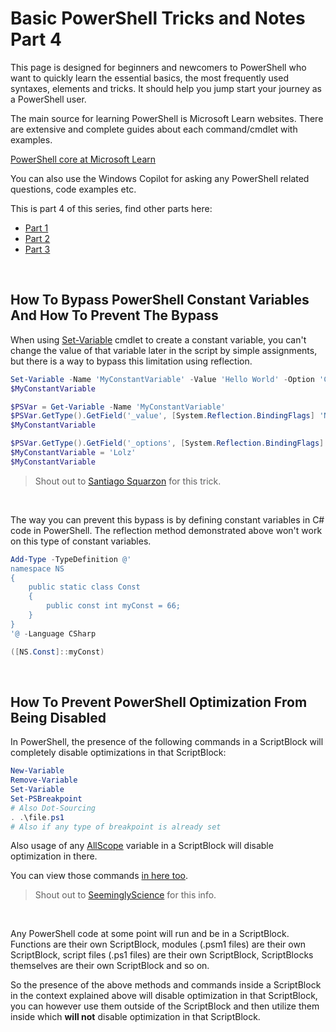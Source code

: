# Basic PowerShell Tricks and Notes Part 4

This page is designed for beginners and newcomers to PowerShell who want to quickly learn the essential basics, the most frequently used syntaxes, elements and tricks. It should help you jump start your journey as a PowerShell user.

The main source for learning PowerShell is Microsoft Learn websites. There are extensive and complete guides about each command/cmdlet with examples.

[PowerShell core at Microsoft Learn](https://learn.microsoft.com/en-us/powershell/module/microsoft.powershell.core/)

You can also use the Windows Copilot for asking any PowerShell related questions, code examples etc.

This is part 4 of this series, find other parts here:

* [Part 1](https://github.com/HotCakeX/Harden-Windows-Security/wiki/Basic-PowerShell-tricks-and-notes)
* [Part 2](https://github.com/HotCakeX/Harden-Windows-Security/wiki/Basic-PowerShell-Tricks-and-Notes-Part-2)
* [Part 3](https://github.com/HotCakeX/Harden-Windows-Security/wiki/Basic-PowerShell-Tricks-and-Notes-Part-3)

<br>

## How To Bypass PowerShell Constant Variables And How To Prevent The Bypass

When using [Set-Variable](https://learn.microsoft.com/en-us/powershell/module/microsoft.powershell.utility/set-variable) cmdlet to create a constant variable, you can't change the value of that variable later in the script by simple assignments, but there is a way to bypass this limitation using reflection.

```PowerShell
Set-Variable -Name 'MyConstantVariable' -Value 'Hello World' -Option 'Constant'
$MyConstantVariable

$PSVar = Get-Variable -Name 'MyConstantVariable'
$PSVar.GetType().GetField('_value', [System.Reflection.BindingFlags] 'NonPublic, Instance').SetValue($PSVar, 'Wut')
$MyConstantVariable

$PSVar.GetType().GetField('_options', [System.Reflection.BindingFlags] 'NonPublic, Instance').SetValue($PSVar, [System.Management.Automation.ScopedItemOptions]::None)
$MyConstantVariable = 'Lolz'
$MyConstantVariable
```

> Shout out to [Santiago Squarzon](https://github.com/santisq) for this trick.

<br>

The way you can prevent this bypass is by defining constant variables in C# code in PowerShell. The reflection method demonstrated above won't work on this type of constant variables.

```powershell
Add-Type -TypeDefinition @'
namespace NS
{
    public static class Const
    {
        public const int myConst = 66;
    }
}
'@ -Language CSharp

([NS.Const]::myConst)
```

<br>

## How To Prevent PowerShell Optimization From Being Disabled

In PowerShell, the presence of the following commands in a ScriptBlock will completely disable optimizations in that ScriptBlock:

```PowerShell
New-Variable
Remove-Variable
Set-Variable
Set-PSBreakpoint
# Also Dot-Sourcing
. .\file.ps1
# Also if any type of breakpoint is already set
```

Also usage of any [AllScope](https://learn.microsoft.com/en-us/powershell/module/microsoft.powershell.core/about/about_scopes#the-allscope-option) variable in a ScriptBlock will disable optimization in there.

You can view those commands [in here too](https://github.com/PowerShell/PowerShell/blob/bd8b0bd42163a9a6f3fc32001662d845b7f7fff0/src/System.Management.Automation/engine/parser/VariableAnalysis.cs#L48-L62).

> Shout out to [SeeminglyScience](https://github.com/SeeminglyScience) for this info.

<br>

Any PowerShell code at some point will run and be in a ScriptBlock. Functions are their own ScriptBlock, modules (.psm1 files) are their own ScriptBlock, script files (.ps1 files) are their own ScriptBlock, ScriptBlocks themselves are their own ScriptBlock and so on.

So the presence of the above methods and commands inside a ScriptBlock in the context explained above will disable optimization in that ScriptBlock, you can however use them outside of the ScriptBlock and then utilize them inside which **will not** disable optimization in that ScriptBlock.

<br>

